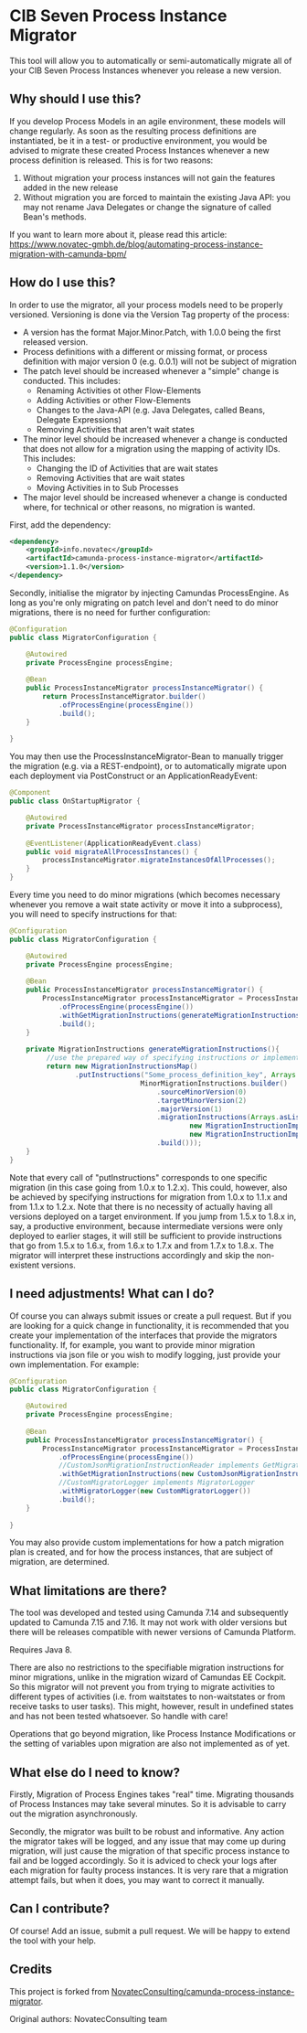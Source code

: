 # CIB Seven Process Instance Migrator

This tool will allow you to automatically or semi-automatically migrate all of your CIB Seven Process Instances whenever you release a new version.

## Why should I use this?

If you develop Process Models in an agile environment, these models will change regularly. As soon as the resulting process definitions are instantiated, be it in a test- or productive environment, you would be advised to migrate these created Process Instances whenever a new process definition is released. 
This is for two reasons:
1. Without migration your process instances will not gain the features added in the new release
2. Without migration you are forced to maintain the existing Java API: you may not rename Java Delegates or change the signature of called Bean's methods. 

If you want to learn more about it, please read this article: https://www.novatec-gmbh.de/blog/automating-process-instance-migration-with-camunda-bpm/

## How do I use this?

In order to use the migrator, all your process models need to be properly versioned. Versioning is done via the Version Tag property of the process:
* A version has the format Major.Minor.Patch, with 1.0.0 being the first released version.
* Process definitions with a different or missing format, or process definition with major version 0 (e.g. 0.0.1) will not be subject of migration
* The patch level should be increased whenever a "simple" change is conducted. This includes:
    * Renaming Activities ot other Flow-Elements
    * Adding Activities or other Flow-Elements
    * Changes to the Java-API (e.g. Java Delegates, called Beans, Delegate Expressions)
    * Removing Activities that aren't wait states
* The minor level should be increased whenever a change is conducted that does not allow for a migration using the mapping of activity IDs. This includes:
    * Changing the ID of Activities that are wait states
    * Removing Activities that are wait states
    * Moving Activities in to Sub Processes
* The major level should be increased whenever a change is conducted where, for technical or other reasons, no migration is wanted.

First, add the dependency:

```xml
<dependency>
    <groupId>info.novatec</groupId>
    <artifactId>camunda-process-instance-migrator</artifactId>
    <version>1.1.0</version>
</dependency>
```
Secondly, initialise the migrator by injecting Camundas ProcessEngine. As long as you're only migrating on patch level and don't need to do minor migrations, there is no need for further configuration:

```java
@Configuration
public class MigratorConfiguration {

    @Autowired
    private ProcessEngine processEngine;
    
    @Bean
    public ProcessInstanceMigrator processInstanceMigrator() {
        return ProcessInstanceMigrator.builder()
        	.ofProcessEngine(processEngine())
        	.build();
    }
        
}
```
You may then use the ProcessInstanceMigrator-Bean to manually trigger the migration (e.g. via a REST-endpoint), or to automatically migrate upon each deployment via PostConstruct or an ApplicationReadyEvent:

```java
@Component
public class OnStartupMigrator {

    @Autowired
    private ProcessInstanceMigrator processInstanceMigrator;
    
    @EventListener(ApplicationReadyEvent.class)
    public void migrateAllProcessInstances() {
        processInstanceMigrator.migrateInstancesOfAllProcesses();
    }
}
```

Every time you need to do minor migrations (which becomes necessary whenever you remove a wait state activity or move it into a subprocess), you will need to specify instructions for that:

```java
@Configuration
public class MigratorConfiguration {

    @Autowired
    private ProcessEngine processEngine;
    
    @Bean
    public ProcessInstanceMigrator processInstanceMigrator() {
        ProcessInstanceMigrator processInstanceMigrator = ProcessInstanceMigrator.builder()
        	.ofProcessEngine(processEngine())
        	.withGetMigrationInstructions(generateMigrationInstructions())
        	.build();
    }
    
    private MigrationInstructions generateMigrationInstructions(){
         //use the prepared way of specifying instructions or implement your own
    	 return new MigrationInstructionsMap()
    	 		.putInstructions("Some_process_definition_key", Arrays.asList(
								MinorMigrationInstructions.builder()
					        		.sourceMinorVersion(0)
					        		.targetMinorVersion(2)					        		
					        		.majorVersion(1)
					        		.migrationInstructions(Arrays.asList(
					        				new MigrationInstructionImpl("UserTask1", "UserTask3"), 
					        				new MigrationInstructionImpl("UserTask2", "UserTask3")))
					        		.build()));
    }
}
```
Note that every call of "putInstructions" corresponds to one specific migration (in this case going from 1.0.x to 1.2.x). This could, however, also be achieved by specifying instructions for migration from 1.0.x to 1.1.x and from 1.1.x to 1.2.x.
Note that there is no necessity of actually having all versions deployed on a target environment. If you jump from 1.5.x to 1.8.x in, say, a productive environment, because intermediate versions were only deployed to earlier stages, it will still be sufficient to provide instructions that go from 1.5.x to 1.6.x, from 1.6.x to 1.7.x and from 1.7.x to 1.8.x. The migrator will interpret these instructions accordingly and skip the non-existent versions.

## I need adjustments! What can I do?
Of course you can always submit issues or create a pull request. But if you are looking for a quick change in functionality, it is recommended that you create your implementation of the interfaces that provide the migrators functionality. If, for example, you want to provide minor migration instructions via json file or you wish to modify logging, just provide your own implementation. For example:

```java
@Configuration
public class MigratorConfiguration {

    @Autowired
    private ProcessEngine processEngine;
    
    @Bean
    public ProcessInstanceMigrator processInstanceMigrator() {
        ProcessInstanceMigrator processInstanceMigrator = ProcessInstanceMigrator.builder()
        	.ofProcessEngine(processEngine())
        	//CustomJsonMigrationInstructionReader implements GetMigrationInstructions
        	.withGetMigrationInstructions(new CustomJsonMigrationInstructionReader())
        	//CustomMigratorLogger implements MigratorLogger
        	.withMigratorLogger(new CustomMigratorLogger())
        	.build();
    }
    
}
```
You may also provide custom implementations for how a patch migration plan is created, and for how the process instances, that are subject of migration, are determined.

## What limitations are there?

The tool was developed and tested using Camunda 7.14 and subsequently updated to Camunda 7.15 and 7.16. It may not work with older versions but there will be releases compatible with newer versions of Camunda Platform.

Requires Java 8.

There are also no restrictions to the specifiable migration instructions for minor migrations, unlike in the migration wizard of Camundas EE Cockpit. So this migrator will not prevent you from trying to migrate activities to different types of activities (i.e. from waitstates to non-waitstates or from receive tasks to user tasks). This might, however, result in undefined states and has not been tested whatsoever. So handle with care!

Operations that go beyond migration, like Process Instance Modifications or the setting of variables upon migration are also not implemented as of yet.

## What else do I need to know?

Firstly, Migration of Process Engines takes "real" time. Migrating thousands of Process Instances may take several minutes. So it is advisable to carry out the migration asynchronously.

Secondly, the migrator was built to be robust and informative. Any action the migrator takes will be logged, and any issue that may come up during migration, will just cause the migration of that specific process instance to fail and be logged accordingly. So it is adviced to check your logs after each migration for faulty process instances. It is very rare that a migration attempt fails, but when it does, you may want to correct it manually.

## Can I contribute?

Of course! Add an issue, submit a pull request. We will be happy to extend the tool with your help.

## Credits

This project is forked from [NovatecConsulting/camunda-process-instance-migrator](https://github.com/NovatecConsulting/camunda-process-instance-migrator).

Original authors: NovatecConsulting team